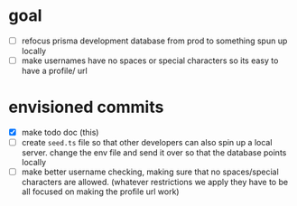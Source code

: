 # goal

- [ ] refocus prisma development database from prod to something spun up locally
- [ ] make usernames have no spaces or special characters so its easy to have a profile/<name> url

# envisioned commits

- [x] make todo doc (this)
- [ ] create `seed.ts` file so that other developers can also spin up a local server. change the env file and send it over so that the database points locally
- [ ] make better username checking, making sure that no spaces/special characters are allowed. (whatever restrictions we apply they have to be all focused on making the profile url work)
